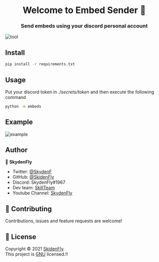 <h1 align="center"> Welcome to Embed Sender 👋 </h1>
<h3 align="center"> Send embeds using your discord personal account </h3>
<img alt="tool" src="https://user-images.githubusercontent.com/70416087/145054830-781e0d40-5155-45f5-88db-33245b17f6ad.png" />

## Install
```sh
pip install -r requirements.txt

```

## Usage
Put your discord token in *./secrets/token* and then execute the following command
```sh
python -m embeds

```
## Example
<img alt="example" src="https://user-images.githubusercontent.com/70416087/144964864-e5903c14-0ba6-43fd-a7b3-6d470a59ec4a.png" />

## Author
👤 **SkydenFly**
* Twitter: [@SkydenF](https://twitter.com/SkydenF)
* GitHub: [@SkidenFly](https://github.com/SkidenFly)
* Discord: SkydenFly#1967
* Dev team: [SkillTeam](https://discord.gg/82BM3BqmDC)
* Youtube Channel: [SkydenFly](https://youtube.com/c/SkydenFly)

## 🤝 Contributing
Contributions, issues and feature requests are welcome!

## 📝 License

Copyright © 2021 [SkidenFly](https://github.com/SkidenFly).<br/>
This project is [GNU](https://github.com/SkidenFly/Embed-Sender/blob/main/LICENSE) licensed.!!

